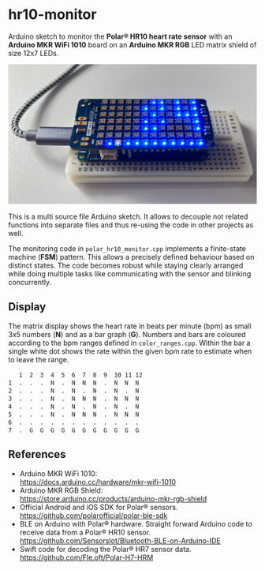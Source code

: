hr10-monitor
============

Arduino sketch to monitor the **Polar&reg; HR10 heart rate sensor** with an **Arduino MKR WiFi 1010** board on an **Arduino MKR RGB** LED matrix shield of size 12x7 LEDs.

![Ardurino MKR WiFi 1010 with MKR RGB shield](illustration.png?raw=true)

This is a multi source file Arduino sketch. It allows to decouple not related functions into separate files and thus re-using the code in other projects as well.

The monitoring code in `polar_hr10_monitor.cpp` implements a finite-state machine (**FSM**) pattern. This allows a precisely defined behaviour based on distinct states. The code becomes robust while staying clearly arranged while doing multiple tasks like communicating with the sensor and blinking concurrently.

Display
-------

The matrix display shows the heart rate in beats per minute (bpm) as small 3x5 numbers (**N**) and as a bar graph (**G**). Numbers and bars are coloured according to the bpm ranges defined in `color_ranges.cpp`. Within the bar a single white dot shows the rate within the given bpm rate to estimate when to leave the range.

```
   1  2  3  4  5  6  7  8  9  10 11 12
1  .  .  .  N  .  N  N  N  .  N  N  N
2  .  .  .  N  .  N  .  N  .  N  .  N
3  .  .  .  N  .  N  N  N  .  N  N  N
4  .  .  .  N  .  N  .  N  .  N  .  N
5  .  .  .  N  .  N  N  N  .  N  N  N
6  .  .  .  .  .  .  .  .  .  .  .  .
7  .  G  G  G  G  G  G  G  G  G  G  G
```

References
----------
- Arduino MKR WiFi 1010:<br/>
  https://docs.arduino.cc/hardware/mkr-wifi-1010
- Arduino MKR RGB Shield:<br/>
  https://store.arduino.cc/products/arduino-mkr-rgb-shield
- Official Android and iOS SDK for Polar&reg; sensors.<br/>
  https://github.com/polarofficial/polar-ble-sdk
- BLE on Arduino with Polar&reg; hardware. Straight forward Arduino code to receive data from a Polar&reg; HR10 sensor.<br/>
  https://github.com/SensorsIot/Bluetooth-BLE-on-Arduino-IDE
- Swift code for decoding the Polar&reg; HR7 sensor data.<br/>
  https://github.com/Fle.oft/Polar-H7-HRM
